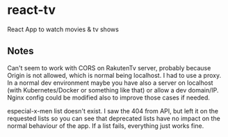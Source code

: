 # react-tv
React App to watch movies &amp; tv shows

## Notes

Can't seem to work with CORS on RakutenTv server, probably because Origin is not allowed, which is normal being localhost. I had to use a proxy. In a normal dev environment maybe you have also a server on localhost (with Kubernetes/Docker or something like that) or allow a dev domain/IP. Nginx config could be modified also to improve those cases if needed. 

especial-x-men list doesn't exist. I saw the 404 from API, but left it on the requested lists so you can see that deprecated lists have no impact on the normal behaviour of the app. If a list fails, everything just works fine.
